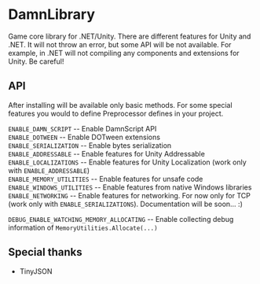 # DamnLibrary
Game core library for .NET/Unity. There are different features for Unity and .NET. It will not throw an error, but some API will be not available. For example, in .NET will not compiling any components and extensions for Unity. Be careful!
## API
After installing will be available only basic methods. For some special features you would to define Preprocessor defines in your project.

`ENABLE_DAMN_SCRIPT` -- Enable DamnScript API  
`ENABLE_DOTWEEN` -- Enable DOTween extensions  
`ENABLE_SERIALIZATION` -- Enable bytes serialization  
`ENABLE_ADDRESSABLE` -- Enable features for Unity Addressable  
`ENABLE_LOCALIZATIONS` -- Enable features for Unity Localization (work only with `ENABLE_ADDRESSABLE`)  
`ENABLE_MEMORY_UTILITIES` -- Enable features for unsafe code  
`ENABLE_WINDOWS_UTILITIES` -- Enable features from native Windows libraries  
`ENABLE_NETWORKING` -- Enable features for networking. For now only for TCP (work only with `ENABLE_SERIALIZATIONS`). Documentation will be soon... :)  

`DEBUG_ENABLE_WATCHING_MEMORY_ALLOCATING` -- Enable collecting debug information of `MemoryUtilities.Allocate(...)`  

## Special thanks
- TinyJSON
